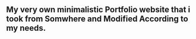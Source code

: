 ## My very own minimalistic Portfolio website that i took from Somwhere and Modified According to my needs.

